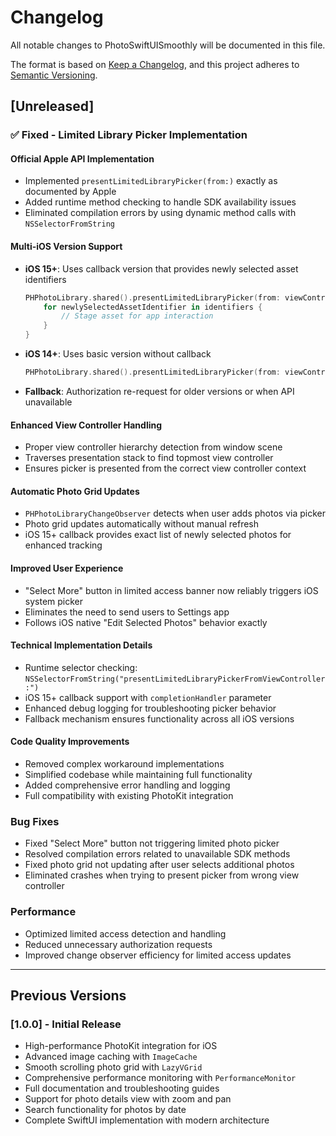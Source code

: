 # Changelog

All notable changes to PhotoSwiftUISmoothly will be documented in this file.

The format is based on [Keep a Changelog](https://keepachangelog.com/en/1.0.0/),
and this project adheres to [Semantic Versioning](https://semver.org/spec/v2.0.0.html).

## [Unreleased]

### ✅ Fixed - Limited Library Picker Implementation

#### **Official Apple API Implementation**
- Implemented `presentLimitedLibraryPicker(from:)` exactly as documented by Apple
- Added runtime method checking to handle SDK availability issues
- Eliminated compilation errors by using dynamic method calls with `NSSelectorFromString`

#### **Multi-iOS Version Support**
- **iOS 15+**: Uses callback version that provides newly selected asset identifiers
  ```swift
  PHPhotoLibrary.shared().presentLimitedLibraryPicker(from: viewController) { identifiers in
      for newlySelectedAssetIdentifier in identifiers {
          // Stage asset for app interaction
      }
  }
  ```
- **iOS 14+**: Uses basic version without callback
  ```swift
  PHPhotoLibrary.shared().presentLimitedLibraryPicker(from: viewController)
  ```
- **Fallback**: Authorization re-request for older versions or when API unavailable

#### **Enhanced View Controller Handling**
- Proper view controller hierarchy detection from window scene
- Traverses presentation stack to find topmost view controller
- Ensures picker is presented from the correct view controller context

#### **Automatic Photo Grid Updates**
- `PHPhotoLibraryChangeObserver` detects when user adds photos via picker
- Photo grid updates automatically without manual refresh
- iOS 15+ callback provides exact list of newly selected photos for enhanced tracking

#### **Improved User Experience**
- "Select More" button in limited access banner now reliably triggers iOS system picker
- Eliminates the need to send users to Settings app
- Follows iOS native "Edit Selected Photos" behavior exactly

#### **Technical Implementation Details**
- Runtime selector checking: `NSSelectorFromString("presentLimitedLibraryPickerFromViewController:")`
- iOS 15+ callback support with `completionHandler` parameter
- Enhanced debug logging for troubleshooting picker behavior
- Fallback mechanism ensures functionality across all iOS versions

#### **Code Quality Improvements**
- Removed complex workaround implementations
- Simplified codebase while maintaining full functionality
- Added comprehensive error handling and logging
- Full compatibility with existing PhotoKit integration

### **Bug Fixes**
- Fixed "Select More" button not triggering limited photo picker
- Resolved compilation errors related to unavailable SDK methods
- Fixed photo grid not updating after user selects additional photos
- Eliminated crashes when trying to present picker from wrong view controller

### **Performance**
- Optimized limited access detection and handling
- Reduced unnecessary authorization requests
- Improved change observer efficiency for limited access updates

---

## Previous Versions

### [1.0.0] - Initial Release
- High-performance PhotoKit integration for iOS
- Advanced image caching with `ImageCache`
- Smooth scrolling photo grid with `LazyVGrid`
- Comprehensive performance monitoring with `PerformanceMonitor`
- Full documentation and troubleshooting guides
- Support for photo details view with zoom and pan
- Search functionality for photos by date
- Complete SwiftUI implementation with modern architecture
